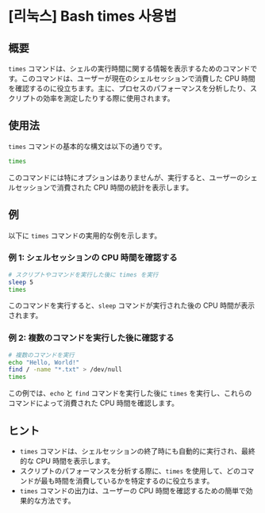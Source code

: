 # [리눅스] Bash times 사용법

## 概要
`times` コマンドは、シェルの実行時間に関する情報を表示するためのコマンドです。このコマンドは、ユーザーが現在のシェルセッションで消費した CPU 時間を確認するのに役立ちます。主に、プロセスのパフォーマンスを分析したり、スクリプトの効率を測定したりする際に使用されます。

## 使用法
`times` コマンドの基本的な構文は以下の通りです。

```bash
times
```

このコマンドには特にオプションはありませんが、実行すると、ユーザーのシェルセッションで消費された CPU 時間の統計を表示します。

## 例
以下に `times` コマンドの実用的な例を示します。

### 例 1: シェルセッションの CPU 時間を確認する
```bash
# スクリプトやコマンドを実行した後に times を実行
sleep 5
times
```
このコマンドを実行すると、`sleep` コマンドが実行された後の CPU 時間が表示されます。

### 例 2: 複数のコマンドを実行した後に確認する
```bash
# 複数のコマンドを実行
echo "Hello, World!"
find / -name "*.txt" > /dev/null
times
```
この例では、`echo` と `find` コマンドを実行した後に `times` を実行し、これらのコマンドによって消費された CPU 時間を確認します。

## ヒント
- `times` コマンドは、シェルセッションの終了時にも自動的に実行され、最終的な CPU 時間を表示します。
- スクリプトのパフォーマンスを分析する際に、`times` を使用して、どのコマンドが最も時間を消費しているかを特定するのに役立ちます。
- `times` コマンドの出力は、ユーザーの CPU 時間を確認するための簡単で効果的な方法です。